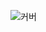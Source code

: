 ![커버](https://github.com/jaepyo-Lee/Yakgwa-BE/assets/74135929/98a4aad5-e8c4-4e07-a185-15488144fc01)
